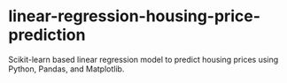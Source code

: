# linear-regression-housing-price-prediction
Scikit-learn based linear regression model to predict housing prices using Python, Pandas, and Matplotlib.
